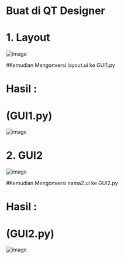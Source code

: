 # Buat di QT Designer
# 1. Layout
![image](https://user-images.githubusercontent.com/72422050/117261221-1c5c8280-ae7a-11eb-8cee-0ee1de9766e1.png)

#Kemudian Mengonversi layout.ui ke GUI1.py
# Hasil :

# (GUI1.py)
![image](https://user-images.githubusercontent.com/72422050/117261442-54fc5c00-ae7a-11eb-8f22-587f89858d49.png)


# 2. GUI2
![image](https://user-images.githubusercontent.com/72422050/117261813-c63c0f00-ae7a-11eb-895f-3f7a5b08256e.png)

#Kemudian Mengonversi nama2.ui ke GUI2.py
# Hasil :

# (GUI2.py)
![image](https://user-images.githubusercontent.com/72422050/117262462-7a3d9a00-ae7b-11eb-85bf-b4208a11aaee.png)
